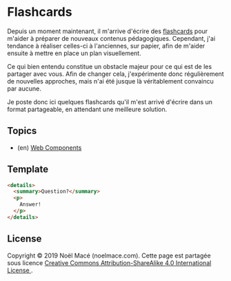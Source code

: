 # Flashcards

Depuis un moment maintenant, il m'arrive d'écrire des
[flashcards](https://en.wikipedia.org/wiki/Flashcard) pour m'aider à préparer de nouveaux contenus pédagogiques.
Cependant, j'ai tendance à réaliser celles-ci à l'anciennes, sur papier, afin de m'aider ensuite à mettre en place
un plan visuellement.

Ce qui bien entendu constitue un obstacle majeur pour ce qui est de les partager avec vous.
Afin de changer cela, j'expérimente donc régulièrement de nouvelles approches, mais n'ai été jusque là véritablement convaincu par aucune.

Je poste donc ici quelques flashcards qu'il m'est arrivé d'écrire dans un format partageable, en attendant une meilleure solution.

## Topics

- (en) [Web Components](/flashcards/webcomponents.md)

## Template

```html
<details>
  <summary>Question?</summary>
  <p>
    Answer!
  </p>
</details>
```

## License

Copyright © 2019 Noël Macé (noelmace.com).
Cette page est partagée sous licence
<a rel="license" href="http://creativecommons.org/licenses/by-sa/4.0/">
Creative Commons Attribution-ShareAlike 4.0 International License
</a>.
